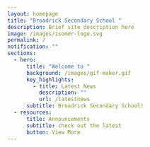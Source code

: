 ```yaml
---
layout: homepage
title: "Broadrick Secondary School "
description: Brief site description here
image: /images/isomer-logo.svg
permalink: /
notification: ""
sections:
  - hero:
      title: "Welcome to "
      background: /images/gif-maker.gif
      key_highlights:
        - title: Latest News
          description: ""
          url: /latestnews
      subtitle: Broadrick Secondary School!
  - resources:
      title: Announcements
      subtitle: check out the latest
      button: View More
---
```

